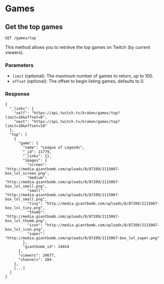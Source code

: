 # Games


## Get the top games

`GET /games/top`

This method allows you to retrieve the top games on Twitch (by current viewers).

### Parameters

- `limit` (optional): The maximum number of games to return, up to 100.
- `offset` (optional): The offset to begin listing games, defaults to 0.

### Response

    {
      "_links": {
        "self": "https://api.twitch.tv/kraken/games/top?limit=10&offset=0",
        "next": "https://api.twitch.tv/kraken/games/top?limit=10&offset=10"
      },
      "top": [
        {
          "game": {
            "name": "League of Legends",
            "_id": 21779,
            "_links": {},
            "images": {
              "screen": "http://media.giantbomb.com/uploads/8/87209/2115067-box_lol_screen.png",
              "medium": "http://media.giantbomb.com/uploads/8/87209/2115067-box_lol_small.png",
              "small": "http://media.giantbomb.com/uploads/8/87209/2115067-box_lol_small.png",
              "tiny": "http://media.giantbomb.com/uploads/8/87209/2115067-box_lol_tiny.png",
              "thumb": "http://media.giantbomb.com/uploads/8/87209/2115067-box_lol_thumb.png",
              "icon": "http://media.giantbomb.com/uploads/8/87209/2115067-box_lol_icon.png",
              "super": "http://media.giantbomb.com/uploads/8/87209/2115067-box_lol_super.png"
            },
            "giantbomb_id": 24024
          },
          "viewers": 24677,
          "channels": 284
        },
        [...]
      ]
    }
